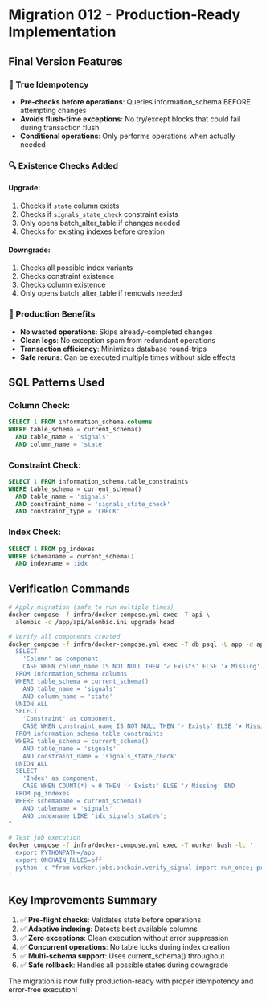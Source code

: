 # Migration 012 - Production-Ready Implementation

## Final Version Features

### 🎯 True Idempotency
- **Pre-checks before operations**: Queries information_schema BEFORE attempting changes
- **Avoids flush-time exceptions**: No try/except blocks that could fail during transaction flush
- **Conditional operations**: Only performs operations when actually needed

### 🔍 Existence Checks Added

#### Upgrade:
1. Checks if `state` column exists
2. Checks if `signals_state_check` constraint exists
3. Only opens batch_alter_table if changes needed
4. Checks for existing indexes before creation

#### Downgrade:
1. Checks all possible index variants
2. Checks constraint existence
3. Checks column existence
4. Only opens batch_alter_table if removals needed

### 🚀 Production Benefits
- **No wasted operations**: Skips already-completed changes
- **Clean logs**: No exception spam from redundant operations
- **Transaction efficiency**: Minimizes database round-trips
- **Safe reruns**: Can be executed multiple times without side effects

## SQL Patterns Used

### Column Check:
```sql
SELECT 1 FROM information_schema.columns
WHERE table_schema = current_schema()
  AND table_name = 'signals'
  AND column_name = 'state'
```

### Constraint Check:
```sql
SELECT 1 FROM information_schema.table_constraints
WHERE table_schema = current_schema()
  AND table_name = 'signals'
  AND constraint_name = 'signals_state_check'
  AND constraint_type = 'CHECK'
```

### Index Check:
```sql
SELECT 1 FROM pg_indexes
WHERE schemaname = current_schema()
  AND indexname = :idx
```

## Verification Commands

```bash
# Apply migration (safe to run multiple times)
docker compose -f infra/docker-compose.yml exec -T api \
  alembic -c /app/api/alembic.ini upgrade head

# Verify all components created
docker compose -f infra/docker-compose.yml exec -T db psql -U app -d app -c "
  SELECT 
    'Column' as component,
    CASE WHEN column_name IS NOT NULL THEN '✓ Exists' ELSE '✗ Missing' END as status
  FROM information_schema.columns
  WHERE table_schema = current_schema()
    AND table_name = 'signals'
    AND column_name = 'state'
  UNION ALL
  SELECT 
    'Constraint' as component,
    CASE WHEN constraint_name IS NOT NULL THEN '✓ Exists' ELSE '✗ Missing' END
  FROM information_schema.table_constraints
  WHERE table_schema = current_schema()
    AND table_name = 'signals'
    AND constraint_name = 'signals_state_check'
  UNION ALL
  SELECT 
    'Index' as component,
    CASE WHEN COUNT(*) > 0 THEN '✓ Exists' ELSE '✗ Missing' END
  FROM pg_indexes
  WHERE schemaname = current_schema()
    AND tablename = 'signals'
    AND indexname LIKE 'idx_signals_state%';
"

# Test job execution
docker compose -f infra/docker-compose.yml exec -T worker bash -lc '
  export PYTHONPATH=/app
  export ONCHAIN_RULES=off
  python -c "from worker.jobs.onchain.verify_signal import run_once; print(run_once())"
'
```

## Key Improvements Summary

1. ✅ **Pre-flight checks**: Validates state before operations
2. ✅ **Adaptive indexing**: Detects best available columns
3. ✅ **Zero exceptions**: Clean execution without error suppression
4. ✅ **Concurrent operations**: No table locks during index creation
5. ✅ **Multi-schema support**: Uses current_schema() throughout
6. ✅ **Safe rollback**: Handles all possible states during downgrade

The migration is now fully production-ready with proper idempotency and error-free execution!
